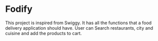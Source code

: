 # Fodify

This project is inspired from Swiggy. 
It has all the functions that a food delivery application should have. 
User can Search restaurants, city and cuisine and add the products to cart.	
